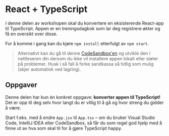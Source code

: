 # React + TypeScript 
I denne delen av workshopen skal du konvertere en eksisterende React-app til TypeScript. Appen er en treningsdagbok som lar deg registrere økter og få en oversikt over disse.

For å komme i gang kan du kjøre `npm install` etterfulgt av `npm start`. 

> Alternativt kan du gå til denne [CodeSandbox'en](https://codesandbox.io/s/github/bekk/typet-javascript-workshop/tree/master/2_react) og utvikle den i nettleseren din dersom du ikke vil installere appen lokalt eller støter på problemer. Husk i så fall å forke sandkassa så tidlig som mulig (skjer automatisk ved lagring).


## Oppgaver
Denne delen har kun én konkret oppgave: **konverter appen til TypeScript!** Det er opp til deg selv hvor langt du er villig til å gå og hvor streng du gidder å være. 

Start f.eks. med å endre `App.jsx` til `App.tsx` – om du bruker Visual Studio Code, IntelliJ IDEA eller CodeSandbox, så får du som regel god hjelp med å finne ut av hva som skal til for å gjøre TypeScript happy.
